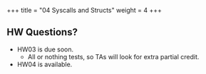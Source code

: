 +++
title = "04 Syscalls and Structs"
weight = 4
+++

## HW Questions?

 - HW03 is due soon.
   - All or nothing tests, so TAs will look for extra partial credit.
 - HW04 is available.

